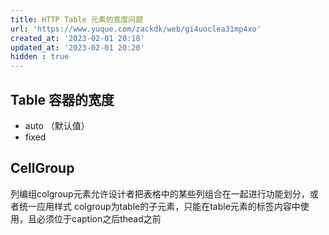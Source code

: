 ```yaml
---
title: HTTP Table 元素的宽度问题
url: 'https://www.yuque.com/zackdk/web/gi4uoclea31mp4xo'
created_at: '2023-02-01 20:18'
updated_at: '2023-02-01 20:20'
hidden : true
---
```



## Table 容器的宽度

- auto （默认值）
- fixed 


## CellGroup



列编组colgroup元素允许设计者把表格中的某些列组合在一起进行功能划分，或者统一应用样式
colgroup为table的子元素，只能在table元素的标签内容中使用，且必须位于caption之后thead之前
